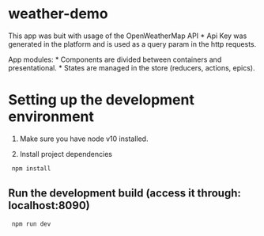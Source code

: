 # weather-demo

This app was buit with usage of the OpenWeatherMap API
    * Api Key was generated in the platform and is used as a query param in the http requests.

App modules: 
    * Components are divided between containers and presentational.
    * States are managed in the store (reducers, actions, epics).

# Setting up the development environment

1. Make sure you have node v10 installed.

2. Install project dependencies
```bash
 npm install
```
## Run the development build (access it through: localhost:8090)
```bash
 npm run dev
```

